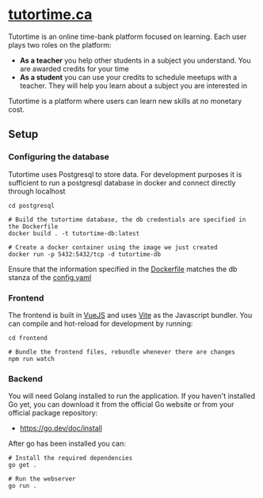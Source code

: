 # [tutortime.ca](https://tutortime.ca/)

Tutortime is an online time-bank platform focused on learning. Each user plays two roles on the platform:

- **As a teacher** you help other students in a subject you understand. You are awarded credits for your time
- **As a student** you can use your credits to schedule meetups with a teacher. They will help you learn about a subject you are interested in

Tutortime is a platform where users can learn new skills at no monetary cost.

## Setup

### Configuring the database

Tutortime uses Postgresql to store data. For development purposes it is sufficient to run a postgresql database in docker and connect directly through localhost

```shell
cd postgresql

# Build the tutortime database, the db credentials are specified in the Dockerfile
docker build . -t tutortime-db:latest

# Create a docker container using the image we just created
docker run -p 5432:5432/tcp -d tutortime-db
```

Ensure that the information specified in the [Dockerfile](postgres/Dockerfile) matches the db stanza of the [config.yaml](config.yaml)

### Frontend

The frontend is built in [VueJS](https://vuejs.org/) and uses [Vite](https://vite.dev/) as the Javascript bundler. You can compile and hot-reload for development by running:

```shell
cd frontend

# Bundle the frontend files, rebundle whenever there are changes
npm run watch
```

### Backend

You will need Golang installed to run the application. If you haven't installed Go yet, you can download it from the official Go website or from your official package repository:

- https://go.dev/doc/install

After go has been installed you can:

```shell
# Install the required dependencies
go get .

# Run the webserver
go run .
```
